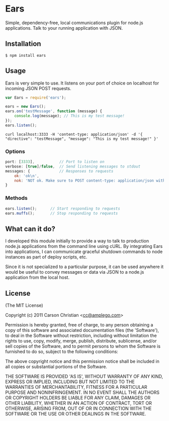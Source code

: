 # Ears

Simple, dependency-free, local communications plugin for node.js applications. Talk to your running application with JSON.

## Installation

	$ npm install ears

## Usage

Ears is very simple to use. It listens on your port of choice on localhost for incoming JSON POST requests.

````javascript
var Ears = require('ears');

ears = new Ears();
ears.on('testMessage', function (message) {
	console.log(message); // This is my test message!
});
ears.listen();
````

	curl localhost:3333 -H 'content-type: application/json' -d '{ "directive": "testMessage", "message": "This is my test message!" }'

### Options

````javascript
port: [3333],			// Port to listen on
verbose: [true]/false,	// Send listening messages to stdout
messages: {				// Responses to requests
	ok: 'ok\n',
	nok: 'NOT ok. Make sure to POST content-type: application/json with a "directive" and a "message".\n'
}
````

### Methods

````javascript
ears.listen();		// Start responding to requests
ears.muffs();		// Stop responding to requests
````

## What can it do?

I developed this module initially to provide a way to talk to production node.js applications from the command line
using cURL. By integrating Ears into applications, I can communicate graceful shutdown commands to node instances
as part of deploy scripts, etc.

Since it is not specialized to a particular purpose, it can be used anywhere it would be useful to convey messages or data
via JSON to a node.js application from the local host.

## License 

(The MIT License)

Copyright (c) 2011 Carson Christian &lt;cc@amplego.com&gt;

Permission is hereby granted, free of charge, to any person obtaining
a copy of this software and associated documentation files (the
'Software'), to deal in the Software without restriction, including
without limitation the rights to use, copy, modify, merge, publish,
distribute, sublicense, and/or sell copies of the Software, and to
permit persons to whom the Software is furnished to do so, subject to
the following conditions:

The above copyright notice and this permission notice shall be
included in all copies or substantial portions of the Software.

THE SOFTWARE IS PROVIDED 'AS IS', WITHOUT WARRANTY OF ANY KIND,
EXPRESS OR IMPLIED, INCLUDING BUT NOT LIMITED TO THE WARRANTIES OF
MERCHANTABILITY, FITNESS FOR A PARTICULAR PURPOSE AND NONINFRINGEMENT.
IN NO EVENT SHALL THE AUTHORS OR COPYRIGHT HOLDERS BE LIABLE FOR ANY
CLAIM, DAMAGES OR OTHER LIABILITY, WHETHER IN AN ACTION OF CONTRACT,
TORT OR OTHERWISE, ARISING FROM, OUT OF OR IN CONNECTION WITH THE
SOFTWARE OR THE USE OR OTHER DEALINGS IN THE SOFTWARE.